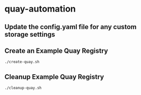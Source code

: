 # quay-automation

## Update the config.yaml file for any custom storage settings 

## Create an Example Quay Registry 

```
./create-quay.sh
```

## Cleanup Example Quay Registry 

```
./cleanup-quay.sh
```
